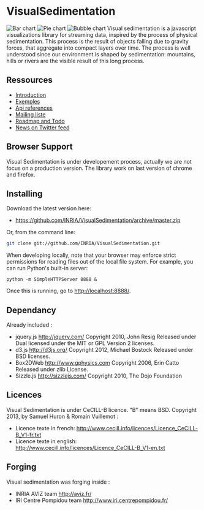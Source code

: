 VisualSedimentation
===================

![Bar chart](https://raw.github.com/INRIA/VisualSedimentation/master/img/barchart.png)
![Pie chart](https://raw.github.com/INRIA/VisualSedimentation/master/img/sediviz-piechart.png)
![Bubble chart](https://raw.github.com/INRIA/VisualSedimentation/master/img/bubblechart.png)
Visual sedimentation is a javascript visualizations library for streaming data, inspired by the process of physical sedimentation. This process is the result of objects falling due to gravity forces, that aggregate into compact layers over time. The process is well understood since our environment is shaped by sedimentation: mountains, hills or rivers are the visible result of this long process.


## Ressources

* [Introduction](http://visualsedimentation.org)
* [Exemples](http://www.visualsedimentation.org/examples/) 
* [Api references](http://www.visualsedimentation.org/documentation/) 
* [Mailing liste](https://groups.google.com/forum/?fromgroups#!forum/visualsedimentation)
* [Roadmap and Todo](https://github.com/INRIA/VisualSedimentation/wiki/RoadMap)
* [News on Twitter feed](https://twitter.com/sediviz)

## Browser Support 
Visual Sedimentation is under developement process, actually we are not focus on a production version.
The library work on last version of chrome and firefox.

## Installing

Download the latest version here:

* <https://github.com/INRIA/VisualSedimentation/archive/master.zip>

Or, from the command line:

```bash
git clone git://github.com/INRIA/VisualSedimentation.git
```

When developing locally, note that your browser may enforce strict permissions for reading files out of the local file system.  For example, you can run Python's built-in server:

    python -m SimpleHTTPServer 8888 &

Once this is running, go to <http://localhost:8888/>.


## Dependancy

Already included :
* jquery.js
http://jquery.com/
Copyright 2010, John Resig
Released under Dual licensed under the MIT or GPL Version 2 licenses.
* d3.js
http://d3js.org/
Copyright 2012, Michael Bostock
Released under BSD licenses.
* Box2DWeb
http://www.gphysics.com
Copyright 2006, Erin Catto 
Released under zlib License.
* Sizzle.js
http://sizzlejs.com/
Copyright 2010, The Dojo Foundation

## Licences

Visual Sedimentation is under CeCILL-B licence. "B" means BSD.
Copyright 2013, by Samuel Huron & Romain Vuillemot :
* Licence texte in french: <http://www.cecill.info/licences/Licence_CeCILL-B_V1-fr.txt>
* Licence texte in english: <http://www.cecill.info/licences/Licence_CeCILL-B_V1-en.txt>

## Forging 

Visual sedimentation was forging inside : 
* INRIA AVIZ team <http://aviz.fr/>
* IRI Centre Pompidou team <http://www.iri.centrepompidou.fr/>

